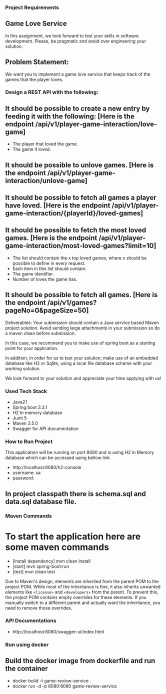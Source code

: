 ### Project Requirements
## Game Love Service
In this assignment, we look forward to test your skills in software development. Please, be pragmatic and avoid over engineering your solution.

## Problem Statement:
We want you to implement a game love service that keeps track of the games that the player loves.

### Design a REST API with the following:
## It should be possible to create a new entry by feeding it with the following: [Here is the endpoint /api/v1/player-game-interaction/love-game]
- The player that loved the game.
- The game it loved.
## It should be possible to unlove games. [Here is the endpoint /api/v1/player-game-interaction/unlove-game]
## It should be possible to fetch all games a player have loved. [Here is the endpoint /api/v1/player-game-interaction/{playerId}/loved-games]
## It should be possible to fetch the most loved games. [Here is the endpoint /api/v1/player-game-interaction/most-loved-games?limit=10]
- The list should contain the x top loved games, where x should be possible to define in every request.
- Each item in this list should contain:
- The game identifier.
- Number of loves the game has.
## It should be possible to fetch all games. [Here is the endpoint /api/v1/games?pageNo=0&pageSize=50]
Deliverables:
Your submission should contain a Java service based Maven project solution. Avoid sending large attachments in your submission so do a maven clean before submission.

In this case, we recommend you to make use of spring boot as a starting point for your application.

In addition, in order for us to test your solution; make use of an embedded database like H2 or Sqlite, using a local file database scheme with your working solution.

We look forward to your solution and appreciate your time applying with us!

### Used Tech Stack
- Java21
- Spring boot 3.3.1
- H2 In memory database
- Junit 5
- Maven 3.5.0
- Swagger for API documentation

### How to Run Project
This application will be running on port 8080 and is using H2 in Memory database which can be accessed using bellow link 
- http://localhost:8080/h2-console
- username: sa
- password: 

## In project classpath there is schema.sql and data.sql database file. 

### Maven Commands

# To start the application here are some maven commands
- [install dependency] mvn clean install
- [start] mvn spring-boot:run
- [test] mvn clean test

Due to Maven's design, elements are inherited from the parent POM to the project POM.
While most of the inheritance is fine, it also inherits unwanted elements like `<license>` and `<developers>` from the parent.
To prevent this, the project POM contains empty overrides for these elements.
If you manually switch to a different parent and actually want the inheritance, you need to remove those overrides.

### API Documentations
- http://localhost:8080/swagger-ui/index.html


### Run using docker
## Build the docker image from dockerfile and run the container
- docker build -t game-review-service .
- docker run -d -p 8080:8080 game-review-service

